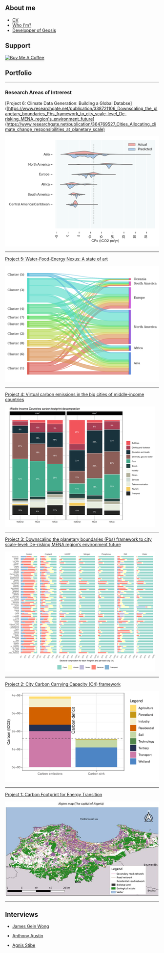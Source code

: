 ## About me 

- [CV](./ID/CV.md)
- [Who I'm?](./ID/ME.md)
- [Developper of Geosis]("https://pypi.org/project/Geosis/")

## Support 

<a href="https://www.buymeacoffee.com/mohamedhacJ" target="_blank"><img src="https://www.buymeacoffee.com/assets/img/custom_images/purple_img.png" alt="Buy Me A Coffee" style="height: 41px !important;width: 174px !important;box-shadow: 0px 3px 2px 0px rgba(190, 190, 190, 0.5) !important;-webkit-box-shadow: 0px 3px 2px 0px rgba(190, 190, 190, 0.5) !important;" ></a>

## Portfolio

---

### Research Areas of Intrerest 
[Project 6: Climate Data Generation: Building a Global Databse]([https://www.researchgate.net/publication/338721106_Downscaling_the_planetary_boundaries_Pbs_framework_to_city_scale-level_De-risking_MENA_region's_environment_future](https://www.researchgate.net/publication/364769527_Cities_Allocating_climate_change_responsibilities_at_planetary_scale)

<img src="images/6.png?raw=true"/>

---
[Project 5: Water-Food-Energy Nexus: A state of art](https://www.researchgate.net/publication/338721106_Downscaling_the_planetary_boundaries_Pbs_framework_to_city_scale-level_De-risking_MENA_region's_environment_future)

<img src="images/5.png?raw=true"/>

---
[Project 4: Virtual carbon emissions in the big cities of middle-income countries](https://www.researchgate.net/publication/354968873_Virtual_carbon_emissions_in_the_big_cities_of_middle-income_countries)

<img src="images/4.png?raw=true"/>

--- 
[Project 3: Downscaling the planetary boundaries (Pbs) framework to city scale-level: De-risking MENA region’s environment future](https://www.researchgate.net/publication/338721106_Downscaling_the_planetary_boundaries_Pbs_framework_to_city_scale-level_De-risking_MENA_region's_environment_future)

<img src="images/3.png?raw=true"/>

---
[Project 2: City Carbon Carrying Capacity (C4) framework](https://www.researchgate.net/publication/341526589_Evaluating_City_Carbon_Carrying_Capacity_How_many_people_can_Algiers_sustain)

<img src="images/2.png?raw=true"/>

---
[Project 1: Carbon Footprint for Energy Transition](https://www.researchgate.net/publication/342503813_The_Carbon_Footprint_Model_as_a_plea_for_Cities_towards_Energy-Transition_The_case_of_Algiers-Algeria)

<img src="images/1.png?raw=true"/>

---


## Interviews 
- [James Gein Wong](./interviews/James.md)

- [Anthony Austin](./interviews/Anthony_Austin.md)

- [Agnis Stibe](./interviews/Agnis_Stibe.md)

